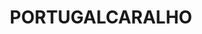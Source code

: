 ---
title: PORTUGALCARALHO
crosslinks:
- portugal
- vexillology
- BrasilOnReddit
- place
- pics
- eu4
- portugalnews
- TheOnion
- freefolk
- placeAtlas
- portugalgonewild
- europe
---